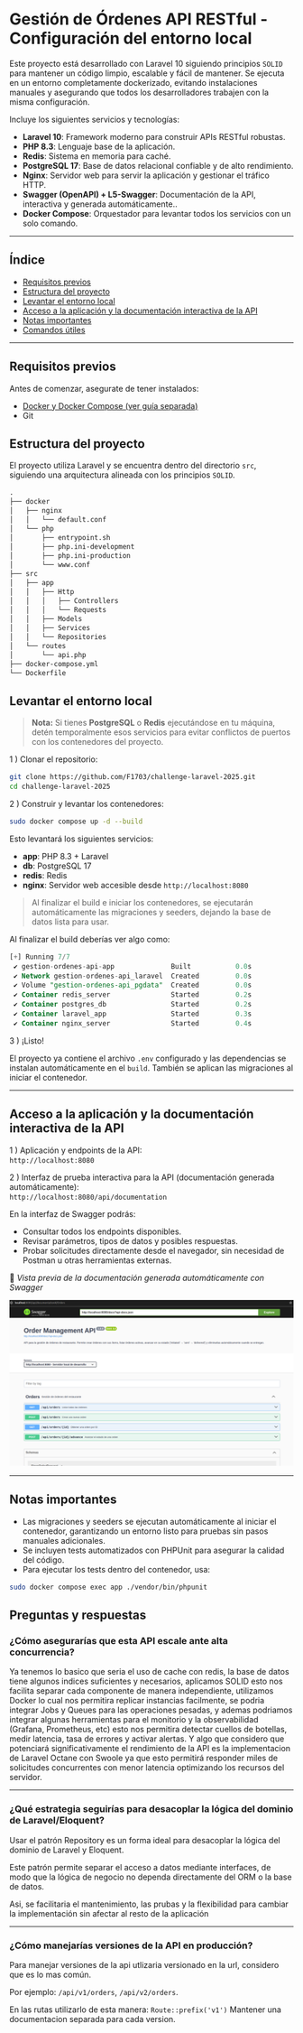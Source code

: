 # Gestión de Órdenes API RESTful - Configuración del entorno local

Este proyecto está desarrollado con Laravel 10 siguiendo principios `SOLID` para mantener un código limpio, escalable y fácil de mantener.
Se ejecuta en un entorno completamente dockerizado, evitando instalaciones manuales y asegurando que todos los desarrolladores trabajen con la misma configuración.

Incluye los siguientes servicios y tecnologías:

- **Laravel 10**: Framework moderno para construir APIs RESTful robustas.
- **PHP 8.3**: Lenguaje base de la aplicación.
- **Redis**: Sistema en memoria para caché.
- **PostgreSQL 17**: Base de datos relacional confiable y de alto rendimiento.
- **Nginx**: Servidor web para servir la aplicación y gestionar el tráfico HTTP.
- **Swagger (OpenAPI) + L5-Swagger**: Documentación de la API, interactiva y generada automáticamente..
- **Docker Compose**: Orquestador para levantar todos los servicios con un solo comando.

---

## Índice

- [Requisitos previos](#requisitos-previos)
- [Estructura del proyecto](#estructura-del-proyecto)
- [Levantar el entorno local](#levantar-el-entorno-local)
- [Acceso a la aplicación y la documentación interactiva de la API](#acceso-a-la-aplicación-y-la-documentación-interactiva-de-la-api)
- [Notas importantes](#notas-importantes)
- [Comandos útiles](#comandos-útiles)

--- 

## Requisitos previos

Antes de comenzar, asegurate de tener instalados:

- [Docker y Docker Compose (ver guía separada)](./_readme_instalacion-docker-ubuntu.md) 
- Git

 
## Estructura del proyecto

El proyecto utiliza Laravel y se encuentra dentro del directorio `src`, siguiendo una arquitectura alineada con los principios `SOLID`.

```
.
├── docker
│   ├── nginx
│   │   └── default.conf
│   └── php
│       ├── entrypoint.sh
│       ├── php.ini-development
│       ├── php.ini-production
│       └── www.conf
├── src
│   ├── app
│   │   ├── Http
│   │   │   ├── Controllers
│   │   │   └── Requests
│   │   ├── Models
│   │   ├── Services
│   │   └── Repositories
│   └── routes
│       └── api.php
├── docker-compose.yml
└── Dockerfile

```

## Levantar el entorno local

> **Nota:** Si tienes **PostgreSQL** o **Redis** ejecutándose en tu máquina, detén temporalmente esos servicios para evitar conflictos de puertos con los contenedores del proyecto.

1 )  Clonar el repositorio:

```bash
git clone https://github.com/F1703/challenge-laravel-2025.git
cd challenge-laravel-2025
```

2 ) Construir y levantar los contenedores: 
 
```bash
sudo docker compose up -d --build
```

Esto levantará los siguientes servicios:

- **app**: PHP 8.3 + Laravel
- **db**: PostgreSQL 17
- **redis**: Redis
- **nginx**: Servidor web accesible desde `http://localhost:8080`

> Al finalizar el build e iniciar los contenedores, se ejecutarán automáticamente las migraciones y seeders, dejando la base de datos lista para usar.

Al finalizar el build deberías ver algo como:

```sql 
[+] Running 7/7
 ✔ gestion-ordenes-api-app              Built           0.0s 
 ✔ Network gestion-ordenes-api_laravel  Created         0.0s 
 ✔ Volume "gestion-ordenes-api_pgdata"  Created         0.0s 
 ✔ Container redis_server               Started         0.2s 
 ✔ Container postgres_db                Started         0.2s 
 ✔ Container laravel_app                Started         0.3s 
 ✔ Container nginx_server               Started         0.4s 

```

3 ) ¡Listo! 

El proyecto ya contiene el archivo `.env` configurado y las dependencias se instalan automáticamente en el `build`. También se aplican las migraciones al iniciar el contenedor.

---

## Acceso a la aplicación y la documentación interactiva de la API

1 ) Aplicación y endpoints de la API:\
  `http://localhost:8080`

2 ) Interfaz de prueba interactiva para la API (documentación generada automáticamente):\
  `http://localhost:8080/api/documentation`

En la interfaz de Swagger podrás:

- Consultar todos los endpoints disponibles.
- Revisar parámetros, tipos de datos y posibles respuestas.
- Probar solicitudes directamente desde el navegador, sin necesidad de Postman u otras herramientas externas.




📸 *Vista previa de la documentación generada automáticamente con Swagger*  

![Captura de la documentación con Swagger](img/img01.png)

---
 

## Notas importantes

- Las migraciones y seeders se ejecutan automáticamente al iniciar el contenedor, garantizando un entorno listo para pruebas sin pasos manuales adicionales.
- Se incluyen tests automatizados con PHPUnit para asegurar la calidad del código.
- Para ejecutar los tests dentro del contenedor, usa:
  
```bash
sudo docker compose exec app ./vendor/bin/phpunit
```


## Preguntas y respuestas

### ¿Cómo asegurarías que esta API escale ante alta concurrencia?

Ya tenemos lo basico que seria el uso de cache con redis, la base de datos tiene algunos indices suficientes y necesarios, aplicamos SOLID esto nos facilita separar cada componente de manera independiente, utilizamos Docker lo cual nos permitira replicar instancias facilmente, se podria integrar Jobs y Queues para las operaciones pesadas, y ademas podriamos integrar algunas herramientas para el monitorio y la observabilidad (Grafana, Prometheus, etc) esto nos permitira detectar cuellos de botellas, medir latencia, tasa de errores y activar alertas. Y algo que considero que potenciará significativamente el rendimiento de la API es la implementacion de Laravel Octane con Swoole ya que esto permitirá responder miles de solicitudes concurrentes con menor latencia optimizando los recursos del servidor.

--- 

### ¿Qué estrategia seguirías para desacoplar la lógica del dominio de Laravel/Eloquent?

Usar el patrón Repository es un forma ideal para desacoplar la lógica del dominio de Laravel y Eloquent.

Este patrón permite separar el acceso a datos mediante interfaces, de modo que la lógica de negocio no dependa directamente del ORM o la base de datos. 

Asi, se facilitaria el mantenimiento, las prubas y la flexibilidad para cambiar la implementación sin afectar al resto de la aplicación

--- 

### ¿Cómo manejarías versiones de la API en producción?

Para manejar versiones de la api utlizaria versionado en la url, considero que es lo mas común.

Por ejemplo: `/api/v1/orders`, `/api/v2/orders`.

En las rutas utilizarlo de esta manera: `Route::prefix('v1')`
Mantener una documentacion separada para cada version. 

